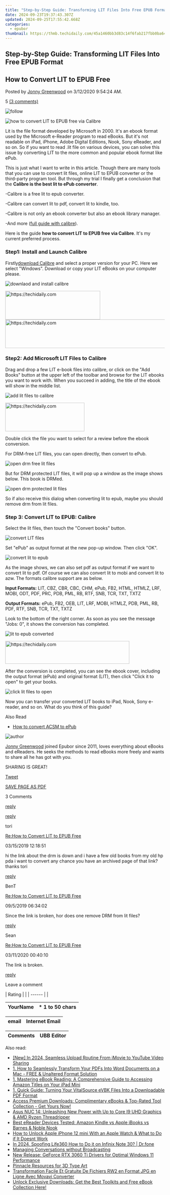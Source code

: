 ```yaml
---
title: "Step-by-Step Guide: Transforming LIT Files Into Free EPUB Format"
date: 2024-09-23T19:37:43.307Z
updated: 2024-09-25T17:55:42.668Z
categories:
  - epubor
thumbnail: https://thmb.techidaily.com/45a1460bb3d83c14f6fab217fbb0ba6456c10cd4af0bd545fe595145134aa150.jpg
---
```


## Step-by-Step Guide: Transforming LIT Files Into Free EPUB Format

## How to Convert LIT to EPUB Free

Posted by [Jonny Greenwood](https://plus.google.com/u/0/+JonnyGreenwood999) on 3/12/2020 9:54:24 AM.

5 [(3 comments)](http://www.epubor.com/#comment-area) 

![follow](http://www.epubor.com/images/follow.png)

![how to convert LIT to EPUB free via Calibre](http://www.epubor.com/images/uppic/how-to-convert-lit-to-epub-free.jpg)

Lit is the file format developed by Microsoft in 2000\. It's an ebook format used by the Microsoft e-Reader program to read eBooks. But it's not readable on iPad, iPhone, Adobe Digital Editions, Nook, Sony eReader, and so on. So if you want to read .lit file on various devices, you can solve this issue by converting LIT to the more common and popular ebook format like ePub. 

This is just what I want to write in this article. Though there are many tools that you can use to convert lit files, online LIT to EPUB converter or the third-party program tool. But through my trial I finally get a conclusion that the **Calibre is the best lit to ePub converter**.

\-Calibre is a free lit to epub converter.

\-Calibre can convert lit to pdf, convert lit to kindle, too.

\-Calibre is not only an ebook converter but also an ebook library manager.

\-And more ([full guide with calibre](https://tools.techidaily.com/epubor/ebook-converter/)).

Here is the guide **how to convert LIT to EPUB free via Calibre**. It's my current preferred process.

### Step1: Install and Launch Calibre

Firstly[download Calibre](http://calibre-ebook.com/download) and select a proper version for your PC. Here we select "Windows". Download or copy your LIT eBooks on your computer please.

![downlaod and install calibre](http://www.epubor.com/images/uppic/download-calibre-to-convert-lit-files.jpg)

<!-- affiliate ads begin -->
<a href="https://aligracehair.sjv.io/c/5597632/2115916/19272" target="_top" id="2115916">
  <img src="//a.impactradius-go.com/display-ad/19272-2115916" border="0" alt="https://techidaily.com" width="300" height="90"/>
</a>
<img height="0" width="0" src="https://aligracehair.sjv.io/i/5597632/2115916/19272" style="position:absolute;visibility:hidden;" border="0" />
<!-- affiliate ads end -->

<!-- affiliate ads begin -->
<a href="https://aligracehair.sjv.io/c/5597632/2047366/19272" target="_top" id="2047366">
  <img src="//a.impactradius-go.com/display-ad/19272-2047366" border="0" alt="https://techidaily.com" width="728" height="90"/>
</a>
<img height="0" width="0" src="https://aligracehair.sjv.io/i/5597632/2047366/19272" style="position:absolute;visibility:hidden;" border="0" />
<!-- affiliate ads end -->

### Step2: Add Microsoft LIT Files to Calibre

Drag and drop a few LIT e-book files into calibre, or click on the "Add Books" button at the upper left of the toolbar and browse for the LIT ebooks you want to work with. When you succeed in adding, the title of the ebook will show in the middle list.

![add lit files to calibre](http://www.epubor.com/images/uppic/add-lit-to-calibre.jpg)

<!-- affiliate ads begin -->
<a href="https://aligracehair.sjv.io/c/5597632/2135398/19272" target="_top" id="2135398">
  <img src="//a.impactradius-go.com/display-ad/19272-2135398" border="0" alt="https://techidaily.com" width="250" height="90"/>
</a>
<img height="0" width="0" src="https://aligracehair.sjv.io/i/5597632/2135398/19272" style="position:absolute;visibility:hidden;" border="0" />
<!-- affiliate ads end -->

Double click the file you want to select for a review before the ebook conversion.

For DRM-free LIT files, you can open directly, then convert to ePub.

![open drm free lit files](http://www.epubor.com/images/uppic/open-free-drm-lit-with-calibre.jpg)

But for DRM protected LIT files, it will pop up a window as the image shows below. This book is DRMed.

![open drm protected lit files](http://www.epubor.com/images/uppic/open-drmed-lit-with-calibre.jpg)

So if also receive this dialog when converting lit to epub, maybe you should remove drm from lit files. 

### Step 3: Convert LIT to EPUB: Calibre

Select the lit files, then touch the "Convert books" button.

![convert LIT files](http://www.epubor.com/images/uppic/convert-lit-books.jpg)

Set "ePub" as output format at the new pop-up window. Then click "OK".

![convert lit to epub](http://www.epubor.com/images/uppic/convert-lit-to-epub.jpg)

As the image shows, we can also set pdf as output format if we want to convert lit to pdf. Of course we can also convert lit to mobi and convert lit to azw. The formats calibre support are as below.

**Input Formats:** LIT, CBZ, CBR, CBC, CHM, ePub, FB2, HTML, HTMLZ, LRF, MOBI, ODT, PDF, PRC, PDB, PML, RB, RTF, SNB, TCR, TXT, TXTZ

**Output Formats:** ePub, FB2, OEB, LIT, LRF, MOBI, HTMLZ, PDB, PML, RB, PDF, RTF, SNB, TCR, TXT, TXTZ

Look to the bottom of the right corner. As soon as you see the message "Jobs: 0", it shows the conversion has completed.

![lit to epub converted](http://www.epubor.com/images/uppic/lit-to-epub-converted.jpg)

<!-- affiliate ads begin -->
<a href="https://aligracehair.sjv.io/c/5597632/2135373/19272" target="_top" id="2135373">
  <img src="//a.impactradius-go.com/display-ad/19272-2135373" border="0" alt="https://techidaily.com" width="392" height="72"/>
</a>
<img height="0" width="0" src="https://aligracehair.sjv.io/i/5597632/2135373/19272" style="position:absolute;visibility:hidden;" border="0" />
<!-- affiliate ads end -->

After the conversion is completed, you can see the ebook cover, including the output format (ePub) and original format (LIT), then click "Click it to open" to get your books.

![click lit files to open](http://www.epubor.com/images/uppic/click-lit.jpg)

Now you can transfer your converted LIT books to iPad, Nook, Sony e-reader, and so on. What do you think of this guide?

Also Read

* [How to convert ACSM to ePub](https://tools.techidaily.com/epubor/products/)

![author](http://www.epubor.com/images/uppic/jonny.png)

[Jonny Greenwood](https://plus.google.com/u/0/+JonnyGreenwood999) joined Epubor since 2011, loves everything about eBooks and eReaders. He seeks the methods to read eBooks more freely and wants to share all he has got with you.

SHARING IS GREAT!

[Tweet](https://twitter.com/share) 

[SAVE PAGE AS PDF](https://tools.techidaily.com/epubor/products/) 

3 Comments

[reply](https://tools.techidaily.com/epubor/products/) 

[reply](https://tools.techidaily.com/epubor/products/) 

tori

[Re:How to Convert LIT to EPUB Free](https://tools.techidaily.com/epubor/products/)

03/15/2019 12:18:51

hi the link about the drm is down and i have a few old books from my old hp pda i want to convert any chance you have an archived page of that link? thanks tori

[reply](https://tools.techidaily.com/epubor/products/) 

BenT

[Re:How to Convert LIT to EPUB Free](https://tools.techidaily.com/epubor/products/)

09/5/2019 06:34:02

Since the link is broken, hor does one remove DRM from lit files?

[reply](https://tools.techidaily.com/epubor/products/) 

Sean

[Re:How to Convert LIT to EPUB Free](https://tools.techidaily.com/epubor/products/)

03/11/2020 00:40:10

The link is broken.

[reply](https://tools.techidaily.com/epubor/products/) 

Leave a comment

| Rating |  |
| ------ |  |

| YourName | \*  1 to 50 chars |
| -------- | ----------------- |

| email | Internet Email |
| ----- | -------------- |

| Comments | UBB Editor |
| -------- | ---------- |

<ins class="adsbygoogle"
     style="display:block"
     data-ad-format="autorelaxed"
     data-ad-client="ca-pub-7571918770474297"
     data-ad-slot="1223367746"></ins>

<ins class="adsbygoogle"
     style="display:block"
     data-ad-client="ca-pub-7571918770474297"
     data-ad-slot="8358498916"
     data-ad-format="auto"
     data-full-width-responsive="true"></ins>

<span class="atpl-alsoreadstyle">Also read:</span>
<div><ul>
<li><a href="https://youtube-blog.techidaily.com/n-2024-seamless-upload-routine-from-imovie-to-youtube-video-sharing/"><u>[New] In 2024, Seamless Upload Routine From iMovie to YouTube Video Sharing</u></a></li>
<li><a href="https://discover-amazing.techidaily.com/1-how-to-seamlessly-transform-your-pdfs-into-word-documents-on-a-mac-free-and-unaltered-format-solution/"><u>1. How to Seamlessly Transform Your PDFs Into Word Documents on a Mac - FREE & Unaltered Format Solution</u></a></li>
<li><a href="https://discover-amazing.techidaily.com/1-mastering-ebook-reading-a-comprehensive-guide-to-accessing-amazon-titles-on-your-ipad-mini/"><u>1. Mastering eBook Reading: A Comprehensive Guide to Accessing Amazon Titles on Your iPad Mini</u></a></li>
<li><a href="https://discover-amazing.techidaily.com/1-quick-guide-turning-your-vitalsource-evbk-files-into-a-downloadable-pdf-format/"><u>1. Quick Guide: Turning Your VitalSource eVBK Files Into a Downloadable PDF Format</u></a></li>
<li><a href="https://discover-amazing.techidaily.com/access-premium-downloads-complimentary-ebooks-and-top-rated-tool-collection-get-yours-now/"><u>Access Premium Downloads: Complimentary eBooks & Top-Rated Tool Collection - Get Yours Now!</u></a></li>
<li><a href="https://ai-voice.techidaily.com/asus-nuc-14-unleashing-new-power-with-up-to-core-i9-uhd-graphics-and-amd-ryzen-threadripper/"><u>Asus NUC 14: Unleashing New Power with Up to Core I9 UHD Graphics & AMD Ryzen Threadripper</u></a></li>
<li><a href="https://discover-amazing.techidaily.com/best-ereader-devices-tested-amazon-kindle-vs-apple-ibooks-vs-barnes-and-noble-nook/"><u>Best eReader Devices Tested: Amazon Kindle vs Apple iBooks vs Barnes & Noble Nook</u></a></li>
<li><a href="https://ios-unlock.techidaily.com/how-to-unlock-apple-iphone-12-mini-with-an-apple-watch-and-what-to-do-if-it-doesnt-work-by-drfone-ios/"><u>How to Unlock Apple iPhone 12 mini With an Apple Watch & What to Do if It Doesnt Work</u></a></li>
<li><a href="https://phone-solutions.techidaily.com/in-2024-spoofing-life360-how-to-do-it-on-infinix-note-30-drfone-by-drfone-virtual-android/"><u>In 2024, Spoofing Life360 How to Do it on Infinix Note 30? | Dr.fone</u></a></li>
<li><a href="https://games-able.techidaily.com/managing-conversations-without-broadcasting/"><u>Managing Conversations without Broadcasting</u></a></li>
<li><a href="https://hardware-updates.techidaily.com/new-release-geforce-rtx-3060-ti-drivers-for-optimal-windows-11-performance/"><u>New Release: GeForce RTX 3060 Ti Drivers for Optimal Windows 11 Performance</u></a></li>
<li><a href="https://fox-access.techidaily.com/pinnacle-resources-for-3d-type-art/"><u>Pinnacle Resources for 3D Type Art</u></a></li>
<li><a href="https://tech-revival.techidaily.com/transformation-facile-et-gratuite-de-fichiers-rw2-en-format-jpg-en-ligne-avec-movavi-converter/"><u>Transformation Facile Et Gratuite De Fichiers RW2 en Format JPG en Ligne Avec Movavi Converter</u></a></li>
<li><a href="https://discover-amazing.techidaily.com/unlock-exclusive-downloads-get-the-best-toolkits-and-free-ebook-collection-here/"><u>Unlock Exclusive Downloads: Get the Best Toolkits and Free eBook Collection Here!</u></a></li>
</ul></div>

